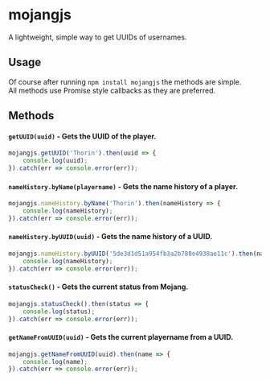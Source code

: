 # mojangjs
A lightweight, simple way to get UUIDs of usernames.
## Usage
Of course after running `npm install mojangjs` the methods are simple.  
All methods use Promise style callbacks as they are preferred.
## Methods
#### `getUUID(uuid)` - Gets the UUID of the player.
```js  
mojangjs.getUUID('Thorin').then(uuid => {
    console.log(uuid);
}).catch(err => console.error(err));
```
#### `nameHistory.byName(playername)` - Gets the name history of a player.
```js
mojangjs.nameHistory.byName('Thorin').then(nameHistory => {
	console.log(nameHistory);
}).catch(err => console.error(err));
```
#### `nameHistory.byUUID(uuid)` - Gets the name history of a UUID.
```js
mojangjs.nameHistory.byUUID('5de3d1d51a954fb3a2b788e4938ae11c').then(nameHistory => {
	console.log(nameHistory);
}).catch(err => console.error(err));
```
#### `statusCheck()` - Gets the current status from Mojang.
```js
mojangjs.statusCheck().then(status => {
	console.log(status);
}).catch(err => console.error(err));
```
#### `getNameFromUUID(uuid)` - Gets the current playername from a UUID.
```js
mojangjs.getNameFromUUID(uuid).then(name => {
	console.log(name);
}).catch(err => console.error(err));
```
